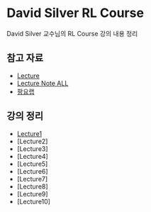 # David Silver RL Course
David Silver 교수님의 RL Course 강의 내용 정리<br>

## 참고 자료
- [Lecture](https://www.youtube.com/watch?v=2pWv7GOvuf0&list=PLqYmG7hTraZBiG_XpjnPrSNw-1XQaM_gB)
- [Lecture Note ALL](https://www.davidsilver.uk/teaching/)
- [팡요랩](https://www.youtube.com/watch?v=wYgyiCEkwC8)

## 강의 정리
- [Lecture1](https://velog.io/@gjtang/David-Silver-RL-Course-Lecture1)
- [Lecture2]
- [Lecture3]
- [Lecture4]
- [Lecture5]
- [Lecture6]
- [Lecture7]
- [Lecture8]
- [Lecture9]
- [Lecture10]